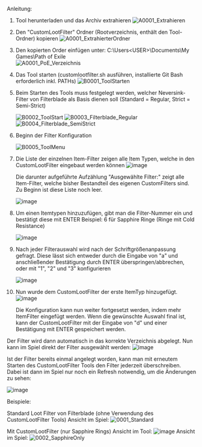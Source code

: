 Anleitung:

1. Tool herunterladen und das Archiv extrahieren
   ![A0001_Extrahieren](https://github.com/user-attachments/assets/6bd37647-3003-4756-9dd6-1eeb8775f0be)



2. Den "CustomLootFilter" Ordner (Rootverzeichnis, enthält den Tool-Ordner) kopieren
   ![A0001_ExtrahierterOrdner](https://github.com/user-attachments/assets/5a315a82-d12a-493a-823d-28fd2d9dd38b)



3. Den kopierten Order einfügen unter:
   C:\Users\<USER>\Documents\My Games\Path of Exile\
   ![A0001_PoE_Verzeichnis](https://github.com/user-attachments/assets/9f0bc2d2-f9cc-45a0-83ec-9aa7e201717d)



4. Das Tool starten (customlootfilter.sh ausführen, installierte Git Bash erforderlich inkl. PATHs)
   ![B0001_ToolStarten](https://github.com/user-attachments/assets/7765aebf-a698-49ee-a9d1-fc2df774f804)



5. Beim Starten des Tools muss festgelegt werden, welcher Neversink-Filter von Filterblade als Basis dienen soll (Standard = Regular, Strict = Semi-Strict)
   
   ![B0002_ToolStart](https://github.com/user-attachments/assets/2c402a8c-1120-4853-a04d-de99701116eb)
   ![B0003_Filterblade_Regular](https://github.com/user-attachments/assets/41c2945a-e1ed-4479-9f1f-b94a605d4977)
   ![B0004_Filterblade_SemiStrict](https://github.com/user-attachments/assets/b6618449-6a08-4022-a750-97e9c4993413)



6. Beginn der Filter Konfiguration
   
   ![B0005_ToolMenu](https://github.com/user-attachments/assets/47bf21f3-45b9-4668-95db-14aefd9a7020)



7. Die Liste der einzelnen Item-Filter zeigen alle Item Typen, welche in den CustomLootFilter eingebaut werden können
   ![image](https://github.com/user-attachments/assets/ffd9f914-ebba-4430-b898-e35c5b8cc94d)

   Die darunter aufgeführte Aufzählung "Ausgewählte Filter:" zeigt alle Item-Filter, welche bisher Bestandteil des eigenen CustomFilters sind. Zu Beginn ist diese Liste noch leer.
   
   ![image](https://github.com/user-attachments/assets/999bb3a0-5c3f-4699-91fa-5101de2bb129)



8. Um einen Itemtypen hinzuzufügen, gibt man die Filter-Nummer ein und bestätigt diese mit ENTER
   Beispiel: 6 für Sapphire Ringe (Ringe mit Cold Resistance)
      
   ![image](https://github.com/user-attachments/assets/5ce039c5-d456-44b0-8c4d-d304aba91136)



9. Nach jeder Filterauswahl wird nach der Schriftgrößenanpassung gefragt. Diese lässt sich entweder durch die Eingabe von "a" und anschließender Bestätigung durch ENTER überspringen/abbrechen, oder mit "1", "2" und "3" konfigurieren

   ![image](https://github.com/user-attachments/assets/ef85c3a7-12cf-47ac-a56d-e70d41e73887)



10. Nun wurde dem CustomLootFilter der erste ItemTyp hinzugefügt.
    ![image](https://github.com/user-attachments/assets/9f5da481-7252-45f7-90cf-bdf022bd1942)

    Die Konfiguration kann nun weiter fortgesetzt werden, indem mehr ItemFilter eingefügt werden. Wenn die gewünschte Auswahl final ist, kann der CustomLootFilter mit der Eingabe von "d" und einer Bestätigung mit ENTER gespeichert werden.


   Der Filter wird dann automatisch in das korrekte Verzeichnis abgelegt.
   Nun kann im Spiel direkt der Filter ausgewählt werden:
   ![image](https://github.com/user-attachments/assets/989778e2-8e12-4da9-95c8-46ee9aaff81b)

   Ist der Filter bereits einmal angelegt worden, kann man mit erneutem Starten des CustomLootFilter Tools den Filter jederzeit überschreiben.
   Dabei ist dann im Spiel nur noch ein Refresh notwendig, um die Änderungen zu sehen:
   
   ![image](https://github.com/user-attachments/assets/19eb3f13-d682-49b8-ae94-c69932782221)








Beispiele:


Standard Loot Filter von Filterblade (ohne Verwendung des CustomLootFilter Tools)
Ansicht im Spiel:
![0001_Standard](https://github.com/user-attachments/assets/44cb1511-3f6d-40dd-9bd5-667a1b33bb61)

Mit CustomLootFilter (nur Sapphire Rings)
Ansicht im Tool:
![image](https://github.com/user-attachments/assets/0a8a83f4-d375-41e1-b258-c132483dc216)
Ansicht im Spiel:
![0002_SapphireOnly](https://github.com/user-attachments/assets/0b994526-93b0-4be5-aacc-2dcf6f7421d5)


